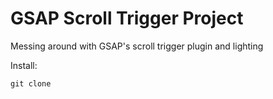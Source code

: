 # GSAP Scroll Trigger Project

Messing around with GSAP's scroll trigger plugin and lighting

Install:
```
git clone 
```

